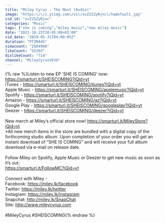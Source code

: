 ```yaml
---
title: "Miley Cyrus - The Most (Audio)"
image: "https:\/\/i.ytimg.com\/vi\/xvZ15ZyRjnc\/hqdefault.jpg"
vid_id: "xvZ15ZyRjnc"
categories: "Music"
tags: ["she is coming","miley music","new miley music"]
date: "2021-10-25T20:05:00+03:00"
vid_date: "2019-05-31T04:00:05Z"
duration: "PT3M44S"
viewcount: "2604906"
likeCount: "55393"
dislikeCount: "714"
channel: "MileyCyrusVEVO"
---
```

{% raw %}Listen to new EP ‘SHE IS COMING’ now: <a rel="nofollow" target="blank" href="https://smarturl.it/SHEISCOMING?iQid=yt">https://smarturl.it/SHEISCOMING?iQid=yt</a><br />iTunes - <a rel="nofollow" target="blank" href="https://smarturl.it/SHEISCOMING/itunes?iQid=yt">https://smarturl.it/SHEISCOMING/itunes?iQid=yt</a><br />Apple Music - <a rel="nofollow" target="blank" href="https://smarturl.it/SHEISCOMING/applemusic?iQid=yt">https://smarturl.it/SHEISCOMING/applemusic?iQid=yt</a><br />Spotify - <a rel="nofollow" target="blank" href="https://smarturl.it/SHEISCOMING/spotify?iQid=yt">https://smarturl.it/SHEISCOMING/spotify?iQid=yt</a><br />Amazon - <a rel="nofollow" target="blank" href="https://smarturl.it/SHEISCOMING/az?iQid=yt">https://smarturl.it/SHEISCOMING/az?iQid=yt</a><br />Google Play - <a rel="nofollow" target="blank" href="https://smarturl.it/SHEISCOMING/googleplay?iQid=yt">https://smarturl.it/SHEISCOMING/googleplay?iQid=yt</a><br />Deezer - <a rel="nofollow" target="blank" href="https://smarturl.it/SHEISCOMING/deezer?iQid=yt">https://smarturl.it/SHEISCOMING/deezer?iQid=yt</a><br /> <br />New merch at Miley’s official store now! <a rel="nofollow" target="blank" href="https://smarturl.it/MileyStore?iQid=yt">https://smarturl.it/MileyStore?iQid=yt</a><br />*All new merch items in the store are bundled with a digital copy of the forthcoming studio album. Upon completion of your order you will get an instant download of “SHE IS COMING” and will receive your full album download via e-mail on release date.<br /> <br />Follow Miley on Spotify, Apple Music or Deezer to get new music as soon as it’s out:<br /><a rel="nofollow" target="blank" href="https://smarturl.it/FollowMC?iQid=yt">https://smarturl.it/FollowMC?iQid=yt</a><br /> <br />Connect with Miley -<br />Facebook: <a rel="nofollow" target="blank" href="https://miley.lk/facebook">https://miley.lk/facebook</a><br />Twitter: <a rel="nofollow" target="blank" href="https://miley.lk/twitter">https://miley.lk/twitter</a><br />Instagram: <a rel="nofollow" target="blank" href="https://miley.lk/instagram">https://miley.lk/instagram</a><br />Snapchat: <a rel="nofollow" target="blank" href="http://miley.lk/SnapChat">http://miley.lk/SnapChat</a><br />Site: <a rel="nofollow" target="blank" href="http://www.mileycyrus.com">http://www.mileycyrus.com</a><br /> <br />#MileyCyrus #SHEISCOMING{% endraw %}
